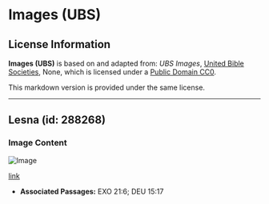 # Images (UBS)

## License Information

**Images (UBS)** is based on and adapted from: _UBS Images_, [United Bible Societies](https://unitedbiblesocieties.org/), None, which is licensed under a [Public Domain CC0](https://creativecommons.org/public-domain/cc0/).

This markdown version is provided under the same license.



--------------------------------

## Lesna (id: 288268)

### Image Content

![Image](https://cdn.aquifer.bible/aquifer-content/resources/Media/WEB-0373_awl.jpg)

[link](https://cdn.aquifer.bible/aquifer-content/resources/Media/WEB-0373_awl.jpg)

* **Associated Passages:** EXO 21:6; DEU 15:17

